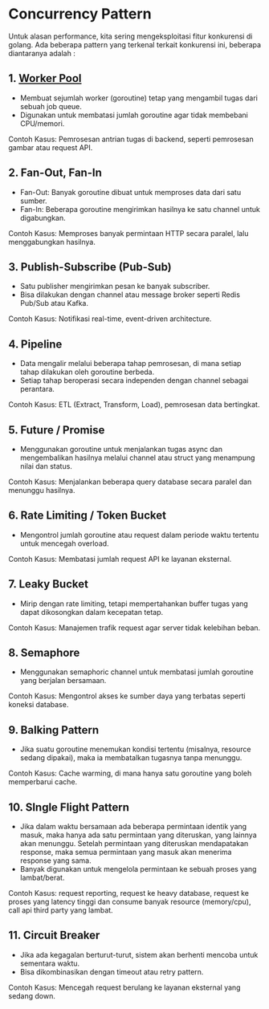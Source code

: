 # Concurrency Pattern
Untuk alasan performance, kita sering mengeksploitasi fitur konkurensi di golang. Ada beberapa pattern yang terkenal terkait konkurensi ini, beberapa diantaranya adalah :


## 1. [Worker Pool](worker-pool.md)

- Membuat sejumlah worker (goroutine) tetap yang mengambil tugas dari sebuah job queue.
- Digunakan untuk membatasi jumlah goroutine agar tidak membebani CPU/memori.

Contoh Kasus: Pemrosesan antrian tugas di backend, seperti pemrosesan gambar atau request API.

## 2. Fan-Out, Fan-In

- Fan-Out: Banyak goroutine dibuat untuk memproses data dari satu sumber.
- Fan-In: Beberapa goroutine mengirimkan hasilnya ke satu channel untuk digabungkan.

Contoh Kasus: Memproses banyak permintaan HTTP secara paralel, lalu menggabungkan hasilnya.

## 3. Publish-Subscribe (Pub-Sub)

- Satu publisher mengirimkan pesan ke banyak subscriber.
- Bisa dilakukan dengan channel atau message broker seperti Redis Pub/Sub atau Kafka.

Contoh Kasus: Notifikasi real-time, event-driven architecture.

## 4. Pipeline

- Data mengalir melalui beberapa tahap pemrosesan, di mana setiap tahap dilakukan oleh goroutine berbeda.
- Setiap tahap beroperasi secara independen dengan channel sebagai perantara.

Contoh Kasus: ETL (Extract, Transform, Load), pemrosesan data bertingkat.

## 5. Future / Promise

- Menggunakan goroutine untuk menjalankan tugas async dan mengembalikan hasilnya melalui channel atau struct yang menampung nilai dan status.

Contoh Kasus: Menjalankan beberapa query database secara paralel dan menunggu hasilnya.

## 6. Rate Limiting / Token Bucket

- Mengontrol jumlah goroutine atau request dalam periode waktu tertentu untuk mencegah overload.

Contoh Kasus: Membatasi jumlah request API ke layanan eksternal.

## 7. Leaky Bucket

- Mirip dengan rate limiting, tetapi mempertahankan buffer tugas yang dapat dikosongkan dalam kecepatan tetap.

Contoh Kasus: Manajemen trafik request agar server tidak kelebihan beban.

## 8. Semaphore

- Menggunakan semaphoric channel untuk membatasi jumlah goroutine yang berjalan bersamaan.

Contoh Kasus: Mengontrol akses ke sumber daya yang terbatas seperti koneksi database.

## 9. Balking Pattern

- Jika suatu goroutine menemukan kondisi tertentu (misalnya, resource sedang dipakai), maka ia membatalkan tugasnya tanpa menunggu.

Contoh Kasus: Cache warming, di mana hanya satu goroutine yang boleh memperbarui cache.

## 10. SIngle Flight Pattern
- Jika dalam waktu bersamaan ada beberapa permintaan identik yang masuk, maka hanya ada satu permintaan yang diteruskan, yang lainnya akan menunggu. Setelah permintaan yang diteruskan mendapatakan response, maka semua permintaan yang masuk akan menerima response yang sama.
- Banyak digunakan untuk mengelola permintaan ke sebuah proses yang lambat/berat.

Contoh Kasus: request reporting, request ke heavy database, request ke proses yang latency tinggi dan consume banyak resource (memory/cpu), call api third party yang lambat.

## 11. Circuit Breaker

- Jika ada kegagalan berturut-turut, sistem akan berhenti mencoba untuk sementara waktu.
- Bisa dikombinasikan dengan timeout atau retry pattern.

Contoh Kasus: Mencegah request berulang ke layanan eksternal yang sedang down.